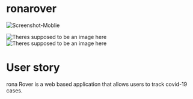 # ronarover
![Screenshot-Moblie](https://user-images.githubusercontent.com/49036883/87897018-07f8e780-ca18-11ea-9f00-4c631c830dec.jpg)

<img scr="assets\img\Screenshot-Web.png" alt= "Theres supposed to be an image here" />
<img scr="assets\img\Screenshot-Moblie.jpg" alt= "Theres supposed to be an image here" />

# User story

rona Rover is a web based application that allows users to track covid-19 cases.

